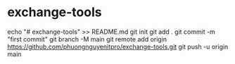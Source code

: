 # exchange-tools
echo "# exchange-tools" >> README.md
git init
git add .
git commit -m "first commit"
git branch -M main
git remote add origin https://github.com/phuongnguyenitpro/exchange-tools.git
git push -u origin main
